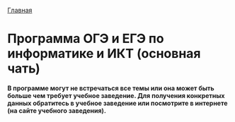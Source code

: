 [Главная](https://dmitriysidyakin.github.io/School-IT/)

# Программа ОГЭ и ЕГЭ по информатике и ИКТ (основная чать)

**В программе могут не встречаться все темы или она может быть больше чем требует учебное заведение. Для получения конкретных данных обратитесь в учебное заведение или посмотрите в интернете (на сайте учебного заведения).**